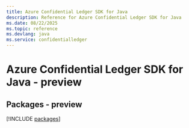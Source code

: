 ```yaml
---
title: Azure Confidential Ledger SDK for Java
description: Reference for Azure Confidential Ledger SDK for Java
ms.date: 08/22/2025
ms.topic: reference
ms.devlang: java
ms.service: confidentialledger
---
```

# Azure Confidential Ledger SDK for Java - preview
## Packages - preview
[!INCLUDE [packages](confidential-ledger-index.md)]